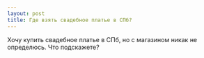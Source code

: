 ```yaml
---
layout: post 
title: Где взять свадебное платье в СПб? 
--- 
```

Хочу купить свадебное платье в СПб, но с магазином никак не определюсь. Что подскажете?